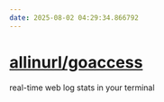 ```yaml
---
date: 2025-08-02 04:29:34.866792
---
```


# [allinurl/goaccess](https://github.com/allinurl/goaccess)

real-time web log stats in your terminal